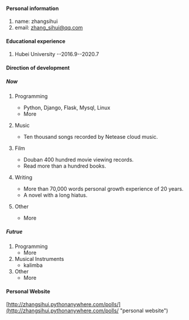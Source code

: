 #### Personal information
1. name:  zhangsihui
2. email: zhang_sihui@qq.com

#### Educational experience
1. Hubei University                        	   --2016.9--2020.7

#### Direction of development
##### Now
1. Programming
	- Python, Django, Flask, Mysql, Linux 
	- More  

2. Music
	- Ten thousand songs recorded by Netease cloud music.

3. Film
	- Douban 400 hundred movie viewing records.
	- Read more than a hundred books.

4. Writing
	- More than 70,000 words personal growth experience of 20 years.
	- A novel with a long hiatus.

5. Other
	- More

##### Futrue
1. Programming
	- More
2. Musical Instruments
	- kalimba
3. Other
	- More


#### Personal Website
[http://zhangsihui.pythonanywhere.com/polls/](http://zhangsihui.pythonanywhere.com/polls/ "personal website")
